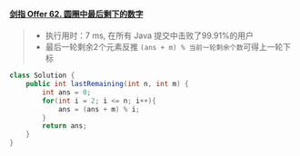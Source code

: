 #### [剑指 Offer 62. 圆圈中最后剩下的数字](https://leetcode-cn.com/problems/yuan-quan-zhong-zui-hou-sheng-xia-de-shu-zi-lcof/)

> - 执行用时：7 ms, 在所有 Java 提交中击败了99.91%的用户
> - 最后一轮剩余2个元素反推 `(ans + m) % 当前一轮剩余个数`可得上一轮下标

```java
class Solution {
    public int lastRemaining(int n, int m) {
        int ans = 0;
        for(int i = 2; i <= n; i++){
            ans = (ans + m) % i;
        }
        return ans;
    }
}
```

